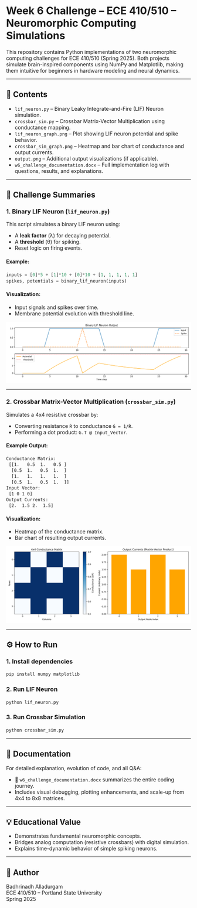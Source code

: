# Week 6 Challenge – ECE 410/510 – Neuromorphic Computing Simulations

This repository contains Python implementations of two neuromorphic computing challenges for ECE 410/510 (Spring 2025). Both projects simulate brain-inspired components using NumPy and Matplotlib, making them intuitive for beginners in hardware modeling and neural dynamics.

---

## 📁 Contents

- `lif_neuron.py` – Binary Leaky Integrate-and-Fire (LIF) Neuron simulation.
- `crossbar_sim.py` – Crossbar Matrix-Vector Multiplication using conductance mapping.
- `lif_neuron_graph.png` – Plot showing LIF neuron potential and spike behavior.
- `crossbar_sim_graph.png` – Heatmap and bar chart of conductance and output currents.
- `output.png` – Additional output visualizations (if applicable).
- `w6_challenge_documentation.docx` – Full implementation log with questions, results, and explanations.

---

## 🔬 Challenge Summaries

### 1. Binary LIF Neuron (`lif_neuron.py`)
This script simulates a binary LIF neuron using:
- A **leak factor** (λ) for decaying potential.
- A **threshold** (θ) for spiking.
- Reset logic on firing events.

#### Example:
```python
inputs = [0]*5 + [1]*10 + [0]*10 + [1, 1, 1, 1, 1]
spikes, potentials = binary_lif_neuron(inputs)
```

#### Visualization:
- Input signals and spikes over time.
- Membrane potential evolution with threshold line.

![LIF Neuron](lif_neuron_graph.png)

---

### 2. Crossbar Matrix-Vector Multiplication (`crossbar_sim.py`)
Simulates a 4x4 resistive crossbar by:
- Converting resistance `R` to conductance `G = 1/R`.
- Performing a dot product: `G.T @ Input_Vector`.

#### Example Output:
```
Conductance Matrix:
 [[1.   0.5  1.   0.5 ]
  [0.5  1.   0.5  1.  ]
  [1.   1.   1.   1.  ]
  [0.5  1.   0.5  1.  ]]
Input Vector:
 [1 0 1 0]
Output Currents:
 [2.  1.5 2.  1.5]
```

#### Visualization:
- Heatmap of the conductance matrix.
- Bar chart of resulting output currents.

![Crossbar Graph](crossbar_sim_graph.png)

---

## ⚙️ How to Run

### 1. Install dependencies
```bash
pip install numpy matplotlib
```

### 2. Run LIF Neuron
```bash
python lif_neuron.py
```

### 3. Run Crossbar Simulation
```bash
python crossbar_sim.py
```

---

## 📘 Documentation

For detailed explanation, evolution of code, and all Q&A:
- 📄 `w6_challenge_documentation.docx` summarizes the entire coding journey.
- Includes visual debugging, plotting enhancements, and scale-up from 4x4 to 8x8 matrices.

---

## 💡 Educational Value

- Demonstrates fundamental neuromorphic concepts.
- Bridges analog computation (resistive crossbars) with digital simulation.
- Explains time-dynamic behavior of simple spiking neurons.

---

## 🧠 Author

Badhrinadh Alladurgam  
ECE 410/510 – Portland State University  
Spring 2025
